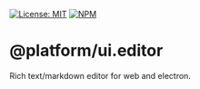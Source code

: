 [![License: MIT](https://img.shields.io/badge/License-MIT-blue.svg)](https://opensource.org/licenses/MIT)
[![NPM](https://img.shields.io/npm/v/@platform/ui.editor.svg?colorB=blue&style=flat)](https://www.npmjs.com/package/@platform/ui.editor)

# @platform/ui.editor
Rich text/markdown editor for web and electron.

